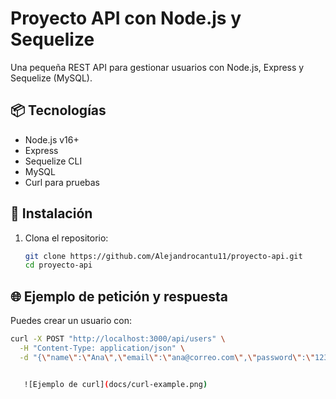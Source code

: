 # Proyecto API con Node.js y Sequelize

Una pequeña REST API para gestionar usuarios con Node.js, Express y Sequelize (MySQL).

## 📦 Tecnologías

- Node.js v16+
- Express
- Sequelize CLI
- MySQL
- Curl para pruebas

## 🚀 Instalación

1. Clona el repositorio:
   ```bash
   git clone https://github.com/Alejandrocantu11/proyecto-api.git
   cd proyecto-api

## 🌐 Ejemplo de petición y respuesta

Puedes crear un usuario con:

```bash
curl -X POST "http://localhost:3000/api/users" \
  -H "Content-Type: application/json" \
  -d "{\"name\":\"Ana\",\"email\":\"ana@correo.com\",\"password\":\"1234\"}"```


   ![Ejemplo de curl](docs/curl-example.png)
